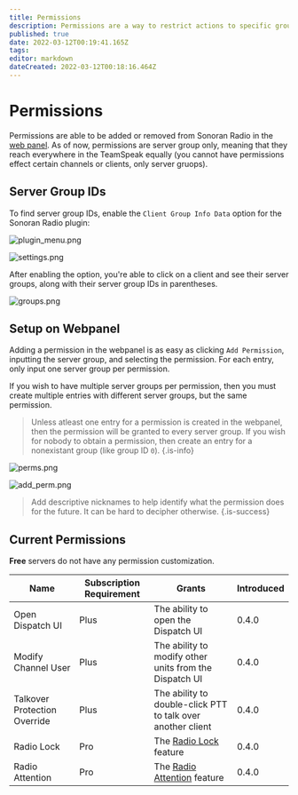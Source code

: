 ```yaml
---
title: Permissions
description: Permissions are a way to restrict actions to specific groups, to help combat trolling and abuse
published: true
date: 2022-03-12T00:19:41.165Z
tags: 
editor: markdown
dateCreated: 2022-03-12T00:18:16.464Z
---
```


# Permissions

Permissions are able to be added or removed from Sonoran Radio in the [web panel](https://sonoranradio.com/). As of now, permissions are server group only, meaning that they reach everywhere in the TeamSpeak equally (you cannot have permissions effect certain channels or clients, only server gruops).

## Server Group IDs

To find server group IDs, enable the `Client Group Info Data` option for the Sonoran Radio plugin:

![plugin_menu.png](https://i.imgur.com/b43tLvp.png)

![settings.png](https://i.imgur.com/zv8Bz1i.png)

After enabling the option, you're able to click on a client and see their server groups, along with their server group IDs in parentheses.

![groups.png](https://i.imgur.com/T3LkEEa.png)

## Setup on Webpanel

Adding a permission in the webpanel is as easy as clicking `Add Permission`, inputting the server group, and selecting the permission. For each entry, only input one server group per permission.

If you wish to have multiple server groups per permission, then you must create multiple entries with different server groups, but the same permission.

> Unless atleast one entry for a permission is created in the webpanel, then the permission will be granted to every server group. If you wish for nobody to obtain a permission, then create an entry for a nonexistant group (like group ID `0`).
{.is-info}


![perms.png](https://i.imgur.com/8rRxSmw.png)

![add_perm.png](https://i.imgur.com/UIyfJM5.png)

> Add descriptive nicknames to help identify what the permission does for the future. It can be hard to decipher otherwise.
{.is-success}

## Current Permissions

**Free** servers do not have any permission customization.

|Name|Subscription Requirement|Grants|Introduced|
|-|-|-|-|
|Open Dispatch UI|Plus|The ability to open the Dispatch UI|0.4.0|
|Modify Channel User|Plus|The ability to modify other units from the Dispatch UI|0.4.0|
|Talkover Protection Override|Plus|The ability to double-click PTT to talk over another client|0.4.0|
|Radio Lock|Pro|The [Radio Lock](/tutorials/plugin-usage#unit-quick-actions) feature|0.4.0|
|Radio Attention|Pro|The [Radio Attention](/tutorials/plugin-usage#unit-quick-actions) feature|0.4.0|
